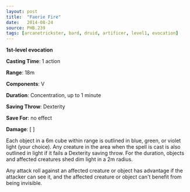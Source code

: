 ```yaml
---
layout: post
title:  "Faerie Fire"
date:   2014-08-24
source: PHB.239
tags: [arcanetrickster, bard, druid, artificer, level1, evocation]
---
```


**1st-level evocation**

**Casting Time**: 1 action

**Range**: 18m

**Components**: V

**Duration**: Concentration, up to 1 minute

**Saving Throw**: Dexterity

**Save For**: no effect

**Damage**: [ ]

Each object in a 6m cube within range is outlined in blue, green, or violet light (your choice). Any creature in the area when the spell is cast is also outlined in light if it fails a Dexterity saving throw. For the duration, objects and affected creatures shed dim light in a 2m radius.

Any attack roll against an affected creature or object has advantage if the attacker can see it, and the affected creature or object can't benefit from being invisible.
